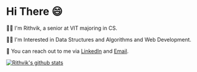 # Hi There :smile:

:student: I'm Rithvik, a senior at VIT majoring in CS. 

:man_technologist: I'm Interested in Data Structures and Algorithms and Web Development.

:email: You can reach out to me via [LinkedIn](https://www.linkedin.com/in/sai-rithvik-ayithapu-3568881a3) and [Email](mailto:rithvikayithapu@gmail.com).

[![Rithvik's github stats](https://github-readme-stats.vercel.app/api?username=rithvik2607&count_private=true&show_icons=true&theme=cobalt)](https://github.com/anuraghazra/github-readme-stats)
